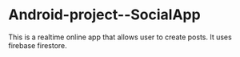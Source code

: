 # Android-project--SocialApp
This is a realtime online app that allows user to create posts. It uses firebase firestore.
